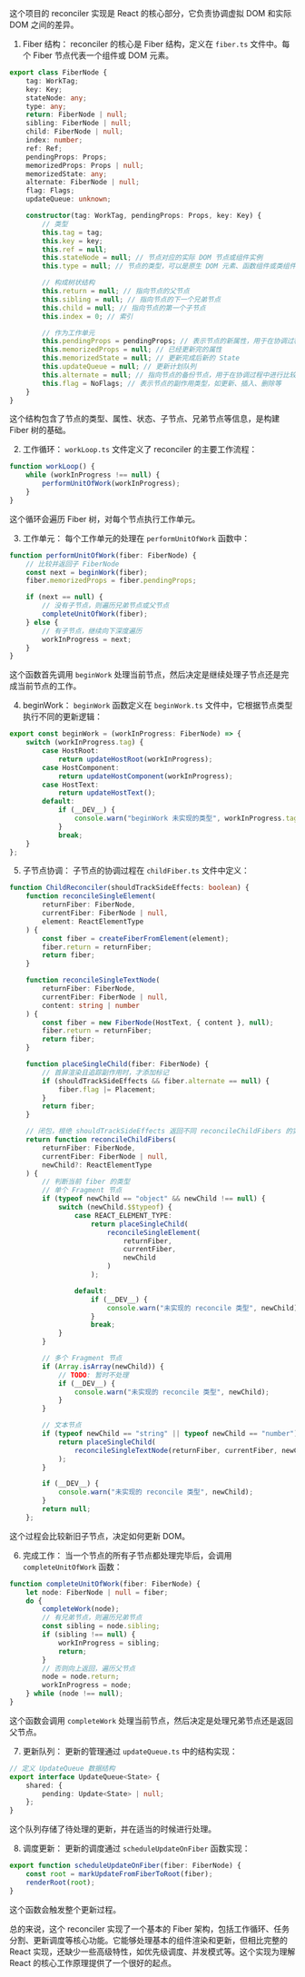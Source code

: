这个项目的 reconciler 实现是 React 的核心部分，它负责协调虚拟 DOM 和实际 DOM 之间的差异。

1. Fiber 结构：
   reconciler 的核心是 Fiber 结构，定义在 `fiber.ts` 文件中。每个 Fiber 节点代表一个组件或 DOM 元素。

```6:45:packages/react-reconciler/src/fiber.ts
export class FiberNode {
    tag: WorkTag;
    key: Key;
    stateNode: any;
    type: any;
    return: FiberNode | null;
    sibling: FiberNode | null;
    child: FiberNode | null;
    index: number;
    ref: Ref;
    pendingProps: Props;
    memorizedProps: Props | null;
    memorizedState: any;
    alternate: FiberNode | null;
    flag: Flags;
    updateQueue: unknown;

    constructor(tag: WorkTag, pendingProps: Props, key: Key) {
        // 类型
        this.tag = tag;
        this.key = key;
        this.ref = null;
        this.stateNode = null; // 节点对应的实际 DOM 节点或组件实例
        this.type = null; // 节点的类型，可以是原生 DOM 元素、函数组件或类组件等

        // 构成树状结构
        this.return = null; // 指向节点的父节点
        this.sibling = null; // 指向节点的下一个兄弟节点
        this.child = null; // 指向节点的第一个子节点
        this.index = 0; // 索引

        // 作为工作单元
        this.pendingProps = pendingProps; // 表示节点的新属性，用于在协调过程中进行更新
        this.memorizedProps = null; // 已经更新完的属性
        this.memorizedState = null; // 更新完成后新的 State
        this.updateQueue = null; // 更新计划队列
        this.alternate = null; // 指向节点的备份节点，用于在协调过程中进行比较
        this.flag = NoFlags; // 表示节点的副作用类型，如更新、插入、删除等
    }
}
```

这个结构包含了节点的类型、属性、状态、子节点、兄弟节点等信息，是构建 Fiber 树的基础。

2. 工作循环：
   `workLoop.ts` 文件定义了 reconciler 的主要工作流程：

```47:51:packages/react-reconciler/src/workLoop.ts
function workLoop() {
    while (workInProgress !== null) {
        performUnitOfWork(workInProgress);
    }
}
```

这个循环会遍历 Fiber 树，对每个节点执行工作单元。

3. 工作单元：
   每个工作单元的处理在 `performUnitOfWork` 函数中：

```53:65:packages/react-reconciler/src/workLoop.ts
function performUnitOfWork(fiber: FiberNode) {
    // 比较并返回子 FiberNode
    const next = beginWork(fiber);
    fiber.memorizedProps = fiber.pendingProps;

    if (next == null) {
        // 没有子节点，则遍历兄弟节点或父节点
        completeUnitOfWork(fiber);
    } else {
        // 有子节点，继续向下深度遍历
        workInProgress = next;
    }
}
```

这个函数首先调用 `beginWork` 处理当前节点，然后决定是继续处理子节点还是完成当前节点的工作。

4. beginWork：
   `beginWork` 函数定义在 `beginWork.ts` 文件中，它根据节点类型执行不同的更新逻辑：

```8:22:packages/react-reconciler/src/beginWork.ts
export const beginWork = (workInProgress: FiberNode) => {
    switch (workInProgress.tag) {
        case HostRoot:
            return updateHostRoot(workInProgress);
        case HostComponent:
            return updateHostComponent(workInProgress);
        case HostText:
            return updateHostText();
        default:
            if (__DEV__) {
                console.warn("beginWork 未实现的类型", workInProgress.tag);
            }
            break;
    }
};
```

5. 子节点协调：
   子节点的协调过程在 `childFiber.ts` 文件中定义：

```7:82:packages/react-reconciler/src/childFiber.ts
function ChildReconciler(shouldTrackSideEffects: boolean) {
    function reconcileSingleElement(
        returnFiber: FiberNode,
        currentFiber: FiberNode | null,
        element: ReactElementType
    ) {
        const fiber = createFiberFromElement(element);
        fiber.return = returnFiber;
        return fiber;
    }

    function reconcileSingleTextNode(
        returnFiber: FiberNode,
        currentFiber: FiberNode | null,
        content: string | number
    ) {
        const fiber = new FiberNode(HostText, { content }, null);
        fiber.return = returnFiber;
        return fiber;
    }

    function placeSingleChild(fiber: FiberNode) {
        // 首屏渲染且追踪副作用时，才添加标记
        if (shouldTrackSideEffects && fiber.alternate == null) {
            fiber.flag |= Placement;
        }
        return fiber;
    }

    // 闭包，根绝 shouldTrackSideEffects 返回不同 reconcileChildFibers 的实现
    return function reconcileChildFibers(
        returnFiber: FiberNode,
        currentFiber: FiberNode | null,
        newChild?: ReactElementType
    ) {
        // 判断当前 fiber 的类型
        // 单个 Fragment 节点
        if (typeof newChild == "object" && newChild !== null) {
            switch (newChild.$$typeof) {
                case REACT_ELEMENT_TYPE:
                    return placeSingleChild(
                        reconcileSingleElement(
                            returnFiber,
                            currentFiber,
                            newChild
                        )
                    );

                default:
                    if (__DEV__) {
                        console.warn("未实现的 reconcile 类型", newChild);
                    }
                    break;
            }
        }

        // 多个 Fragment 节点
        if (Array.isArray(newChild)) {
            // TODO: 暂时不处理
            if (__DEV__) {
                console.warn("未实现的 reconcile 类型", newChild);
            }
        }

        // 文本节点
        if (typeof newChild == "string" || typeof newChild == "number") {
            return placeSingleChild(
                reconcileSingleTextNode(returnFiber, currentFiber, newChild)
            );
        }

        if (__DEV__) {
            console.warn("未实现的 reconcile 类型", newChild);
        }
        return null;
    };
```

这个过程会比较新旧子节点，决定如何更新 DOM。

6. 完成工作：
   当一个节点的所有子节点都处理完毕后，会调用 `completeUnitOfWork` 函数：

```68:82:packages/react-reconciler/src/workLoop.ts
function completeUnitOfWork(fiber: FiberNode) {
    let node: FiberNode | null = fiber;
    do {
        completeWork(node);
        // 有兄弟节点，则遍历兄弟节点
        const sibling = node.sibling;
        if (sibling !== null) {
            workInProgress = sibling;
            return;
        }
        // 否则向上返回，遍历父节点
        node = node.return;
        workInProgress = node;
    } while (node !== null);
}
```

这个函数会调用 `completeWork` 处理当前节点，然后决定是处理兄弟节点还是返回父节点。

7. 更新队列：
   更新的管理通过 `updateQueue.ts` 中的结构实现：

```10:15:packages/react-reconciler/src/updateQueue.ts
// 定义 UpdateQueue 数据结构
export interface UpdateQueue<State> {
    shared: {
        pending: Update<State> | null;
    };
}
```

这个队列存储了待处理的更新，并在适当的时候进行处理。

8. 调度更新：
   更新的调度通过 `scheduleUpdateOnFiber` 函数实现：

```9:12:packages/react-reconciler/src/workLoop.ts
export function scheduleUpdateOnFiber(fiber: FiberNode) {
    const root = markUpdateFromFiberToRoot(fiber);
    renderRoot(root);
}
```

这个函数会触发整个更新过程。

总的来说，这个 reconciler 实现了一个基本的 Fiber 架构，包括工作循环、任务分割、更新调度等核心功能。它能够处理基本的组件渲染和更新，但相比完整的 React 实现，还缺少一些高级特性，如优先级调度、并发模式等。这个实现为理解 React 的核心工作原理提供了一个很好的起点。
